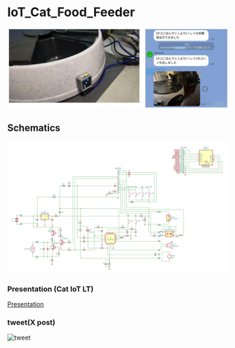 # IoT_Cat_Food_Feeder

![](img/image1.png)

## Schematics
![Schematics](img/modified_schematics.png)

### Presentation (Cat IoT LT)
[Presentation](https://speakerdeck.com/tomorrow56/cat-iotlt-connect-the-cat-feeder-to-internet)


### tweet(X post)
![tweet](https://twitter.com/tomorrow56/status/1571420604578013184)
